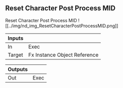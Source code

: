 ## Reset Character Post Process MID
Reset Character Post Process MID
![[../img/nd_img_ResetCharacterPostProcessMID.png]]

|Inputs||
|--|--|
| In | Exec |
| Target | Fx Instance Object Reference |

|Outputs||
|--|--|
| Out | Exec |
